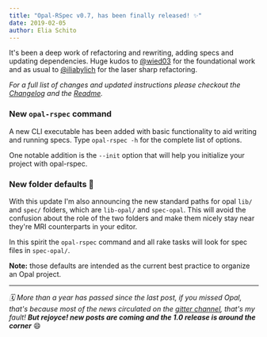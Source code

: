 ```yaml
---
title: "Opal-RSpec v0.7, has been finally released! ✨"
date: 2019-02-05
author: Elia Schito
---
```


It's been a deep work of refactoring and rewriting, adding specs and updating dependencies. Huge kudos to [@wied03](https://github.com/wied03) for the foundational work and as usual to [@iliabylich](https://github.com/iliabylich) for the laser sharp refactoring.

*For a full list of changes and updated instructions please checkout the [Changelog](https://github.com/opal/opal-rspec/blob/master/CHANGELOG.md#071---2019-02-04) and the [Readme](https://github.com/opal/opal-rspec#readme).*

### New `opal-rspec` command

A new CLI executable has been added with basic functionality to aid writing and running specs. Type `opal-rspec -h` for the complete list of options.

One notable addition is the `--init` option that will help you initialize your project with opal-rspec.

### New folder defaults 📂

With this update I'm also announcing the new standard paths for opal `lib/` and `spec/` folders, which are `lib-opal/` and `spec-opal`. This will avoid the confusion about the role of the two folders and make them nicely stay near they're MRI counterparts in your editor.

In this spirit the `opal-rspec` command and all rake tasks will look for spec files in `spec-opal/`.

**Note:** those defaults are intended as the current best practice to organize an Opal project.

---

_🗓 More than a year has passed since the last post, if you missed Opal, that's because most of the news circulated on the [gitter channel](https://gitter.im/opal/opal), that's my fault! **But rejoyce! new posts are coming and the 1.0 release is around the corner**_ 😄

